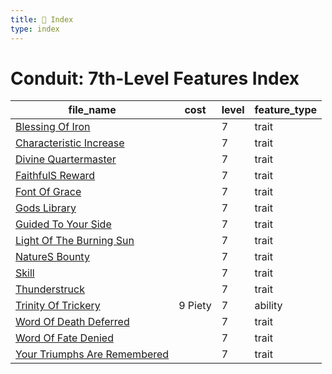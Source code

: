 ```yaml
---
title: 📑 Index
type: index
---
```


# Conduit: 7th-Level Features Index

| file_name                                                          | cost    | level | feature_type |
| ------------------------------------------------------------------ | ------- | ----- | ------------ |
| [Blessing Of Iron](Blessing%20Of%20Iron)                           |         | 7     | trait        |
| [Characteristic Increase](Characteristic%20Increase)               |         | 7     | trait        |
| [Divine Quartermaster](Divine%20Quartermaster)                     |         | 7     | trait        |
| [FaithfulS Reward](FaithfulS%20Reward)                             |         | 7     | trait        |
| [Font Of Grace](Font%20Of%20Grace)                                 |         | 7     | trait        |
| [Gods Library](Gods%20Library)                                     |         | 7     | trait        |
| [Guided To Your Side](Guided%20To%20Your%20Side)                   |         | 7     | trait        |
| [Light Of The Burning Sun](Light%20Of%20The%20Burning%20Sun)       |         | 7     | trait        |
| [NatureS Bounty](NatureS%20Bounty)                                 |         | 7     | trait        |
| [Skill](Skill)                                                     |         | 7     | trait        |
| [Thunderstruck](Thunderstruck)                                     |         | 7     | trait        |
| [Trinity Of Trickery](Trinity%20Of%20Trickery)                     | 9 Piety | 7     | ability      |
| [Word Of Death Deferred](Word%20Of%20Death%20Deferred)             |         | 7     | trait        |
| [Word Of Fate Denied](Word%20Of%20Fate%20Denied)                   |         | 7     | trait        |
| [Your Triumphs Are Remembered](Your%20Triumphs%20Are%20Remembered) |         | 7     | trait        |
